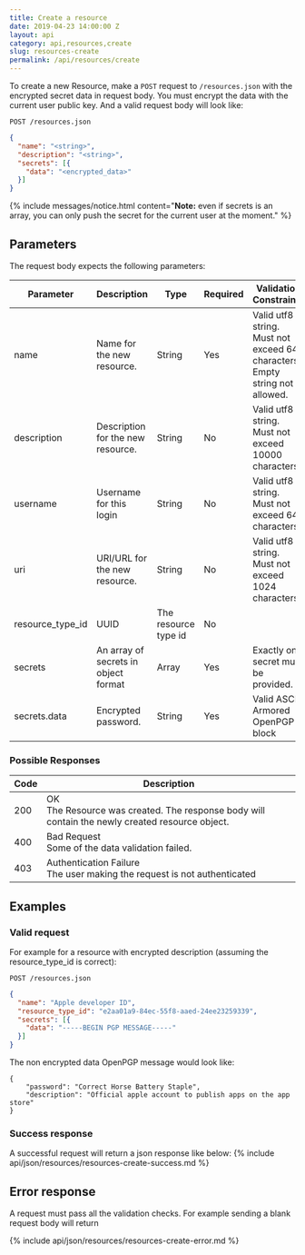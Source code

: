 ```yaml
---
title: Create a resource
date: 2019-04-23 14:00:00 Z
layout: api
category: api,resources,create
slug: resources-create
permalink: /api/resources/create
---
```


To create a new Resource, make a `POST` request to `/resources.json` with the encrypted secret data in request body.
You must encrypt the data with the current user public key. And a valid request body will look like:

```
POST /resources.json
```
```json
{ 
  "name": "<string>",
  "description": "<string>",
  "secrets": [{
    "data": "<encrypted_data>"
  }]
}
```

{% include messages/notice.html
    content="<strong>Note:</strong> even if secrets is an array, you can only push the secret for the current user
    at the moment."
%}

## Parameters

The request body expects the following parameters:

<table class="table-parameters">
    <thead>
        <tr>
            <th>Parameter</th>
            <th>Description</th>
            <th>Type</th>
            <th>Required</th>
            <th>Validation Constraints</th>
        </tr>
    </thead>
    <tbody>
        <tr>
            <td>name</td>
            <td>Name for the new resource.</td>
            <td>String</td>
            <td>Yes</td>
            <td>Valid utf8 string.<br>
                Must not exceed 64 characters.<br>
                Empty string not allowed.</td>
        </tr>
        <tr>
            <td>description</td>
            <td>Description for the new resource.</td>
            <td>String</td>
            <td>No</td>
            <td>Valid utf8 string. <br>
                Must not exceed 10000 characters</td>
        </tr>
        <tr>
            <td>username</td>
            <td>Username for this login</td>
            <td>String</td>
            <td>No</td>
            <td>Valid utf8 string.<br>
                Must not exceed 64 characters</td>
        </tr>
        <tr>
            <td>uri</td>
            <td>URI/URL for the new resource.</td>
            <td>String</td>
            <td>No</td>
            <td>Valid utf8 string.<br>
                Must not exceed 1024 characters.
            </td>
        </tr>
        <tr>
            <td>resource_type_id</td>
            <td>UUID</td>
            <td>The resource type id</td>
            <td>No</td>
        </tr>
        <tr>
            <td>secrets</td>
            <td>An array of secrets in object format</td>
            <td>Array</td>
            <td>Yes</td>
            <td>Exactly one secret must be provided.</td>
        </tr>
        <tr>
            <td>secrets.data</td>
            <td>Encrypted password.</td>
            <td>String</td>
            <td>Yes</td>
            <td>Valid ASCII Armored OpenPGP block</td>
        </tr>
    </tbody>
</table>

### Possible Responses

<table class="table-parameters">
    <thead>
        <tr>
            <th>Code</th>
            <th>Description</th>
        </tr>
    </thead>
    <tbody>
        <tr>
            <td>200</td>
            <td>OK<br/>
            The Resource was created. The response body will contain the newly created resource object.</td>
        </tr>
        <tr>
            <td>400</td>
            <td>Bad Request<br/>
            Some of the data validation failed.</td>
        </tr>
        <tr>
            <td>403</td>
            <td>Authentication Failure<br/>
            The user making the request is not authenticated</td>
        </tr>
    </tbody>
</table>

## Examples
### Valid request

For example for a resource with encrypted description (assuming the resource_type_id is correct):
```
POST /resources.json
```
```json
{ 
  "name": "Apple developer ID",
  "resource_type_id": "e2aa01a9-84ec-55f8-aaed-24ee23259339",
  "secrets": [{
    "data": "-----BEGIN PGP MESSAGE-----"
  }]
}
```

The non encrypted data OpenPGP message would look like:
```
{
    "password": "Correct Horse Battery Staple",
    "description": "Official apple account to publish apps on the app store"
}
```

### Success response

A successful request will return a json response like below:
{% include api/json/resources/resources-create-success.md %}

## Error response

A request must pass all the validation checks. For example sending a blank request body will return

{% include api/json/resources/resources-create-error.md %}
